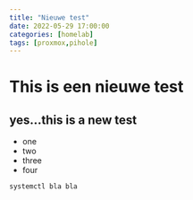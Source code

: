 ```yaml
---
title: "Nieuwe test"
date: 2022-05-29 17:00:00
categories: [homelab]
tags: [proxmox,pihole]
---
```


# This is een nieuwe test

## yes...this is a new test

* one
* two
* three
* four

``` bash
systemctl bla bla
```